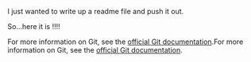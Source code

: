 I just wanted to write up a readme file and push it out. 

So...here it is !!!!
 
For more information on Git, see the
[official Git documentation](https://git-scm.com/).For more information on Git, see the
[official Git documentation](https://git-scm.com/).
